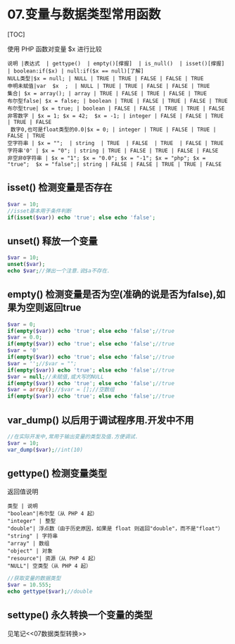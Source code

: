 # 07.变量与数据类型常用函数
[TOC]

使用 PHP 函数对变量 $x 进行比较
```table
说明 |表达式  | gettype()  | empty()[撑握]  | is_null()  | isset()[撑握]   | boolean:if($x) | null:if($x == null)[了解]
NULL类型|$x = null; | NULL | TRUE | TRUE | FALSE | FALSE | TRUE
申明未赋值|var  $x  ;  | NULL | TRUE | TRUE | FALSE | FALSE | TRUE
集合| $x = array(); | array | TRUE | FALSE | TRUE | FALSE | TRUE
布尔型false| $x = false; | boolean | TRUE | FALSE | TRUE | FALSE | TRUE
布尔型true| $x = true; | boolean | FALSE | FALSE | TRUE | TRUE | FALSE
非零数字 | $x = 1; $x = 42;  $x = -1; | integer | FALSE | FALSE | TRUE | TRUE | FALSE
 数字0,也可是float类型的0.0|$x = 0; | integer | TRUE | FALSE | TRUE | FALSE | TRUE
空字符串 | $x = "";  | string  | TRUE  | FALSE  | TRUE  | FALSE | TRUE 
字符串'0' | $x = "0"; | string | TRUE | FALSE | TRUE | FALSE | FALSE
非空非0字符串 | $x = "1"; $x = "0.0"; $x = "-1"; $x = "php"; $x = "true";  $x = "false";| string | FALSE | FALSE | TRUE | TRUE | FALSE
```


## isset() 检测变量是否存在
```php
$var = 10;
//isset基本用于条件判断
if(isset($var)) echo 'true'; else echo 'false';
```

## unset() 释放一个变量
```php
$var = 10;
unset($var);
echo $var;//弹出一个注意.说$a不存在.
```

## empty() 检测变量是否为空(准确的说是否为false),如果为空则返回true
```php
$var = 0;
if(empty($var)) echo 'true'; else echo 'false';//true
$var = 0.0;
if(empty($var)) echo 'true'; else echo 'false';//true
$var = '0'
if(empty($var)) echo 'true'; else echo 'false';//true
$var = '';//$var = "";
if(empty($var)) echo 'true'; else echo 'false';//true
$var = null;//未赋值,或大写的NULL
if(empty($var)) echo 'true'; else echo 'false';//true
$var = array();//$var = [];//空数组
if(empty($var)) echo 'true'; else echo 'false';//true
```

## var_dump() 以后用于调试程序用.开发中不用
```php
//在实际开发中,常用于输出变量的类型及值.方便调试.
$var = 10;
var_dump($var);//int(10)
```

## gettype() 检测变量类型
返回值说明
```table
类型 | 说明
"boolean"|布尔型（从 PHP 4 起） 
"integer" | 整型
"double"| 浮点数（由于历史原因，如果是 float 则返回"double"，而不是"float"） 
"string" | 字符串
"array" | 数组
"object" | 对象
"resource"| 资源（从 PHP 4 起） 
"NULL"| 空类型（从 PHP 4 起） 
```

```php
//获取变量的数据类型
$var = 10.555;
echo gettype($var);//double
```

## settype() 永久转换一个变量的类型
见笔记<<07数据类型转换>>